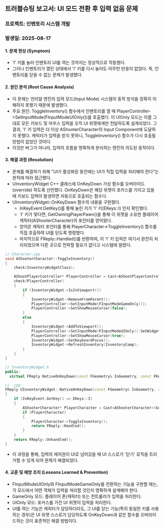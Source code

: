 ## 트러블슈팅 보고서: UI 모드 전환 후 입력 없음 문제
### 프로젝트: 인벤토리 시스템 개발
### 발생일: 2025-08-17

#### 1. 문제 현상 (Symptom)
- 'I' 키를 눌러 인벤토리 UI를 여는 것까지는 정상적으로 작동했다.
- 그러나 인벤토리가 열린 상태에서 'I' 키를 다시 눌러도 아무런 반응이 없었다. 즉, 인벤토리를 닫을 수 없는 문제가 발생했다.

#### 2. 원인 분석 (Root Cause Analysis)
- 이 문제는 언리얼 엔진의 입력 모드(Input Mode) 시스템의 동작 방식을 정확히 이해하지 못했기 때문에 발생했다.
- 주요 원인: ToggleInventory() 함수에서 인벤토리를 열 때 PlayerController->SetInputMode(FInputModeUIOnly())를 호출했다. 이 UIOnly 모드는 이름 그대로 모든 키보드 및 마우스 입력을 오직 UI 위젯에게만 전달하도록 설계되었다. 그 결과, 'I' 키 입력은 더 이상 AShooterCharacter의 Input Component에 도달하지 못했다. 캐릭터가 입력을 받지 못하니, ToggleInventory() 함수가 다시 호출될 방법이 없었던 것이다.
- 이것은 버그가 아니라, 입력의 흐름을 명확하게 분리하는 엔진의 의도된 동작이다.

#### 3. 해결 과정 (Resolution)
- 문제를 해결하기 위해 "UI가 활성화된 동안에는 UI가 직접 입력을 처리해야 한다"는 원칙에 따라 접근했다.
- UInventoryWidget C++ 클래스에 OnKeyDown 가상 함수를 오버라이드(override) 하도록 선언했다. OnKeyDown은 해당 위젯이 포커스를 가지고 있을 때 키보드 입력이 발생하면 자동으로 호출되는 함수다.
- UInventoryWidget::OnKeyDown 함수의 내용을 구현했다.
  - InKeyEvent.GetKey()를 통해 눌린 키가 'I' 키(EKeys::I) 인지 확인했다.
  - 'I' 키가 맞다면, GetOwningPlayerPawn()을 통해 이 위젯을 소유한 플레이어 캐릭터(AShooterCharacter)의 포인터를 얻어왔다.
  - 얻어온 캐릭터 포인터를 통해 PlayerCharacter->ToggleInventory() 함수를 직접 호출하여 UI를 닫도록 명령했다.
  - 마지막으로 FReply::Handled()를 반환하여, 이 'I' 키 입력은 여기서 완전히 처리되었으며 다른 곳으로 전파할 필요가 없다고 시스템에 알렸다.

```cpp
// Character.cpp
void AShooterCharacter::ToggleInventory()
{
	check(InventoryWidgetClass);

	AShootPlayerController* PlayerController = Cast<AShootPlayerController>(GetController());
	check(PlayerController)
	{
		if (InventoryWidget->IsInViewport())
		{
			InventoryWidget->RemoveFromParent();
			PlayerController->SetInputMode(FInputModeGameOnly());
			PlayerController->SetShowMouseCursor(false);
		}
		else
		{
			InventoryWidget->AddToViewport();
			PlayerController->SetInputMode(FInputModeUIOnly().SetWidgetToFocus(InventoryWidget->TakeWidget()));
			PlayerController->SetShowMouseCursor(true);
			InventoryWidget->SetKeyboardFocus();
			InventoryWidget->RefreshInventory(InventoryComp);
		}
	}
}

// InventoryWidget.h
public:
  virtual FReply NativeOnKeyDown(const FGeometry& InGeometry, const FKeyEvent& InKeyEvent) override;

// .cpp
FReply UInventoryWidget::NativeOnKeyDown(const FGeometry& InGeometry, const FKeyEvent& InKeyEvent)
{
    if (InKeyEvent.GetKey() == EKeys::I)
    {
        AShooterCharacter* PlayerCharacter = Cast<AShooterCharacter>(GetOwningPlayerPawn());
        if (PlayerCharacter)
        {
            PlayerCharacter->ToggleInventory();
            return FReply::Handled();
        }
    }
    return FReply::Unhandled();
}
```

- 이 과정을 통해, 입력의 제어권이 UI로 넘어갔을 때 UI 스스로가 '닫기' 로직을 트리거할 수 있게 되어 문제가 해결되었다.

#### 4. 교훈 및 예방 조치 (Lessons Learned & Prevention)
- FInputModeUIOnly와 FInputModeGameOnly를 전환하는 기능을 구현할 때는, 각 모드에서 어떤 객체가 입력을 처리할 것인지 명확하게 설계해야 한다.
- GameOnly 모드: 플레이어 폰(캐릭터) 또는 컨트롤러가 입력을 처리한다.
- UIOnly 모드: 포커스를 가진 UI 위젯이 입력을 처리한다.
- UI를 여는 기능은 캐릭터가 담당하더라도, 그 UI를 닫는 기능(특히 동일한 키를 사용하는 경우)은 UI 위젯 스스로가 담당하도록 OnKeyDown과 같은 함수를 오버라이드하는 것이 표준적인 해결 방법이다.
